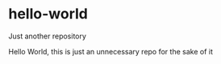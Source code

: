 # hello-world
Just another repository

Hello World, this is just an unnecessary repo for the sake of it
